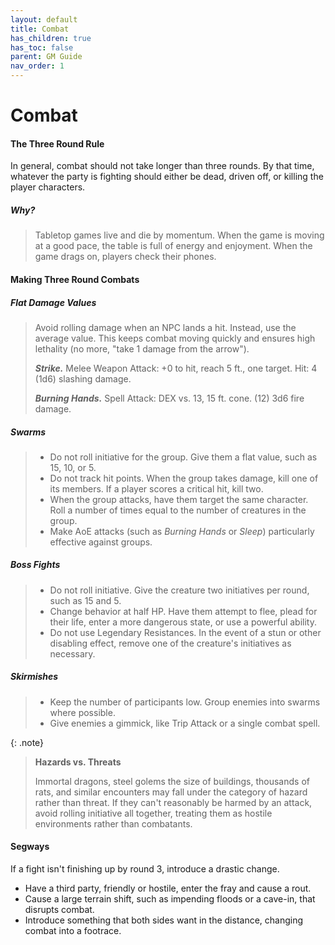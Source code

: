 ```yaml
---
layout: default
title: Combat
has_children: true
has_toc: false
parent: GM Guide
nav_order: 1
---
```


# Combat

#### The Three Round Rule

In general, combat should not take longer than three rounds. By that time, whatever the party is fighting should either be dead, driven off, or killing the player characters.

##### Why?

> Tabletop games live and die by momentum. When the game is moving at a good pace, the table is full of energy and enjoyment. When the game drags on, players check their phones.


#### Making Three Round Combats

##### Flat Damage Values

> Avoid rolling damage when an NPC lands a hit. Instead, use the average value. This keeps combat moving quickly and ensures high lethality (no more, "take 1 damage from the arrow").
>
> ***Strike.*** Melee Weapon Attack: +0 to hit, reach 5 ft., one target. Hit: 4 (1d6) slashing damage.
>
> ***Burning Hands.*** Spell Attack: DEX vs. 13, 15 ft. cone. (12) 3d6 fire damage.

##### Swarms

> * Do not roll initiative for the group. Give them a flat value, such as 15, 10, or 5.
> * Do not track hit points. When the group takes damage, kill one of its members. If a player scores a critical hit, kill two.
> * When the group attacks, have them target the same character. Roll a number of times equal to the number of creatures in the group.
> * Make AoE attacks (such as _Burning Hands_ or _Sleep_) particularly effective against groups. 

##### Boss Fights

> * Do not roll initiative. Give the creature two initiatives per round, such as 15 and 5.
> * Change behavior at half HP. Have them attempt to flee, plead for their life, enter a more dangerous state, or use a powerful ability.
> * Do not use Legendary Resistances. In the event of a stun or other disabling effect, remove one of the creature's initiatives as necessary.

##### Skirmishes

> * Keep the number of participants low. Group enemies into swarms where possible.
> * Give enemies a gimmick, like Trip Attack or a single combat spell.

{: .note}
> **Hazards vs. Threats**
> 
> Immortal dragons, steel golems the size of buildings, thousands of rats, and similar encounters may fall under the category of hazard rather than threat. If they can't reasonably be harmed by an attack, avoid rolling initiative all together, treating them as hostile environments rather than combatants.


#### Segways

If a fight isn't finishing up by round 3, introduce a drastic change. 

* Have a third party, friendly or hostile, enter the fray and cause a rout. 
* Cause a large terrain shift, such as impending floods or a cave-in, that disrupts combat.
* Introduce something that both sides want in the distance, changing combat into a footrace.

